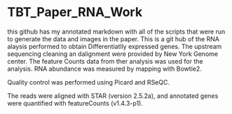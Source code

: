 # TBT_Paper_RNA_Work
this github has my annotated markdown with all of the scripts that were run to generate the data and images in the paper. 
This is a git hub of the RNA alaysis performed to obtain Differentiatlly expressed genes. The upstream sequencing cleaning an dalignment were provided by New York Genome center. The feature Counts data from ther analysis was used for the analysis. 
RNA abundance was measured by mapping with Bowtie2.

Quality control was performed using Picard and RSeQC.

The reads were aligned with STAR (version 2.5.2a), and annotated genes were quantified with featureCounts (v1.4.3-p1).
